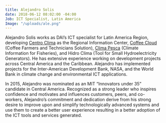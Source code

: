 ```yaml
---
title: Alejandro Solis
date: 2018-06-12 08:02:00 -04:00
Job: ICT Specialist, Latin America
Image: "/uploads/ale.png"
---
```


Alejandro Solis works as DAI’s ICT specialist for Latin America Region, developing [Centro Clima](http://www.centroclima.org) as the Regional Information Center, [Coffee Cloud](http://www.centroclima.org/coffee-cloud) (Coffee Farmers and Technicians Solution), [Clima Pesca](http://www.climapesca.org) (Climate Information for Fisheries), and Hidro Clima (Tool for Small Hydroelectricity Generators). He has extensive experience working on development projects across Central America and the Caribbean.  Alejandro has implemented projects for the Inter-American Development Bank, NASA, and the World Bank in climate change and environmental ICT applications.

In 2015, Alejandro was nominated as an MIT “Innovators under 35” candidate in Central America. Recognized as a strong leader who inspires confidence and motivates and influences customers, peers, and co-workers, Alejandro’s commitment and dedication derive from his strong desire to improve upon and simplify technologically advanced systems and use them to create a better user experience resulting in a better adoption of the ICT tools and services generated.
